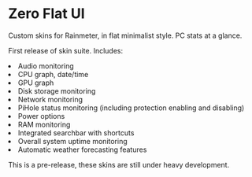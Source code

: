 # Zero Flat UI
Custom skins for Rainmeter, in flat minimalist style. 
PC stats at a glance. 

First release of skin suite. Includes:

<li>Audio monitoring</li>
<li>CPU graph, date/time</li>
<li>GPU graph</li>
<li>Disk storage monitoring</li>
<li>Network monitoring</li>
<li>PiHole status monitoring (including protection enabling and disabling)</li>
<li>Power options</li>
<li>RAM monitoring</li>
<li>Integrated searchbar with shortcuts</li>
<li>Overall system uptime monitoring</li>
<li>Automatic weather forecasting features</li>

This is a pre-release, these skins are still under heavy development.
